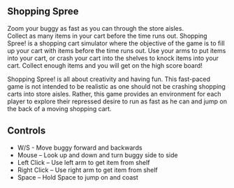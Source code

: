 Shopping Spree
---

Zoom your buggy as fast as you can through the store aisles.  
Collect as many items in your cart before the time runs out.
Shopping Spree! is a shopping cart simulator where the
objective of the game is to fill up your cart with items
before the time runs out.  Use your arms to put items into
your cart, or crash your cart into the shelves to knock items
into your cart.  Collect enough items and you will get on
the high score board!

Shopping Spree! is all about creativity and having fun.
This fast-paced game is not intended to be realistic as
one should not be crashing shopping carts into store aisles.
Rather, this game provides an environment for each player to
explore their repressed desire to run as fast as he can and
jump on the back of a moving shopping cart.
 
Controls
---

 - W/S - Move buggy forward and backwards
 - Mouse – Look up and down and turn buggy side to side
 - Left Click – Use left arm to get item from shelf
 - Right Click – Use right arm to get item from shelf
 - Space – Hold Space to jump on and coast


